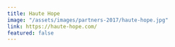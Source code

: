```yaml
---
title: Haute Hope
image: "/assets/images/partners-2017/haute-hope.jpg"
link: https://haute-hope.com/
featured: false
---
```



